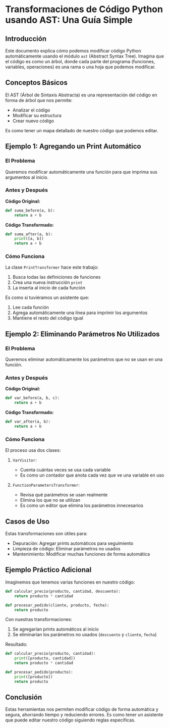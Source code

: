# Transformaciones de Código Python usando AST: Una Guía Simple

## Introducción

Este documento explica cómo podemos modificar código Python automáticamente usando el módulo `ast` (Abstract Syntax Tree). Imagina que el código es como un árbol, donde cada parte del programa (funciones, variables, operaciones) es una rama o una hoja que podemos modificar.

## Conceptos Básicos

El AST (Árbol de Sintaxis Abstracta) es una representación del código en forma de árbol que nos permite:

- Analizar el código
- Modificar su estructura
- Crear nuevo código

Es como tener un mapa detallado de nuestro código que podemos editar.

## Ejemplo 1: Agregando un Print Automático

### El Problema

Queremos modificar automáticamente una función para que imprima sus argumentos al inicio.

### Antes y Después

**Código Original:**

```python
def suma_before(a, b):
    return a + b
```

**Código Transformado:**

```python
def suma_after(a, b):
    print([a, b])
    return a + b
```

### Cómo Funciona

La clase `PrintTransformer` hace este trabajo:

1. Busca todas las definiciones de funciones
2. Crea una nueva instrucción `print`
3. La inserta al inicio de cada función

Es como si tuviéramos un asistente que:

1. Lee cada función
2. Agrega automáticamente una línea para imprimir los argumentos
3. Mantiene el resto del código igual

## Ejemplo 2: Eliminando Parámetros No Utilizados

### El Problema

Queremos eliminar automáticamente los parámetros que no se usan en una función.

### Antes y Después

**Código Original:**

```python
def var_before(a, b, c):
    return a + b
```

**Código Transformado:**

```python
def var_after(a, b):
    return a + b
```

### Cómo Funciona

El proceso usa dos clases:

1. `VarVisitor`:

   - Cuenta cuántas veces se usa cada variable
   - Es como un contador que anota cada vez que ve una variable en uso

2. `FunctionParametersTransformer`:
   - Revisa qué parámetros se usan realmente
   - Elimina los que no se utilizan
   - Es como un editor que elimina los parámetros innecesarios

## Casos de Uso

Estas transformaciones son útiles para:

- Depuración: Agregar prints automáticos para seguimiento
- Limpieza de código: Eliminar parámetros no usados
- Mantenimiento: Modificar muchas funciones de forma automática

## Ejemplo Práctico Adicional

Imaginemos que tenemos varias funciones en nuestro código:

```python
def calcular_precio(producto, cantidad, descuento):
    return producto * cantidad

def procesar_pedido(cliente, producto, fecha):
    return producto
```

Con nuestras transformaciones:

1. Se agregarían prints automáticos al inicio
2. Se eliminarían los parámetros no usados (`descuento` y `cliente`, `fecha`)

Resultado:

```python
def calcular_precio(producto, cantidad):
    print([producto, cantidad])
    return producto * cantidad

def procesar_pedido(producto):
    print([producto])
    return producto
```

## Conclusión

Estas herramientas nos permiten modificar código de forma automática y segura, ahorrando tiempo y reduciendo errores. Es como tener un asistente que puede editar nuestro código siguiendo reglas específicas.

